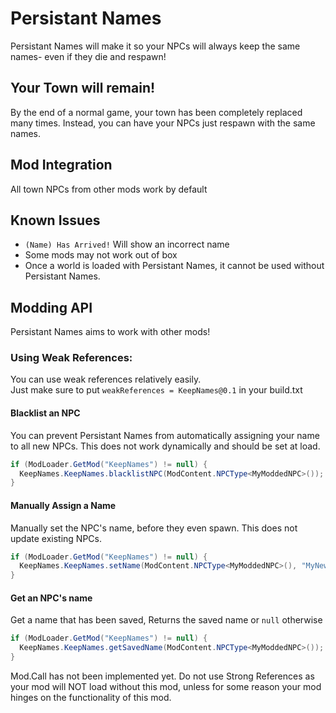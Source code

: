 # Persistant Names
Persistant Names will make it so your NPCs will always keep the same names- even if they die and respawn!

## Your Town will remain!
By the end of a normal game, your town has been completely replaced many times. Instead, you can have your NPCs just respawn with the same names.

## Mod Integration
All town NPCs from other mods work by default

## Known Issues
* `(Name) Has Arrived!` Will show an incorrect name
* Some mods may not work out of box
* Once a world is loaded with Persistant Names, it cannot be used without Persistant Names.

## Modding API
Persistant Names aims to work with other mods!

### Using Weak References:
You can use weak references relatively easily.  
Just make sure to put `weakReferences = KeepNames@0.1` in your build.txt
#### Blacklist an NPC
You can prevent Persistant Names from automatically assigning your name to all new NPCs. This does not work dynamically and should be set at load.
```cs
if (ModLoader.GetMod("KeepNames") != null) {
  KeepNames.KeepNames.blacklistNPC(ModContent.NPCType<MyModdedNPC>());
}
```
#### Manually Assign a Name
Manually set the NPC's name, before they even spawn. This does not update existing NPCs.
```cs
if (ModLoader.GetMod("KeepNames") != null) {
  KeepNames.KeepNames.setName(ModContent.NPCType<MyModdedNPC>(), "MyNewName");
}
```
#### Get an NPC's name
Get a name that has been saved, Returns the saved name or `null` otherwise
```cs
if (ModLoader.GetMod("KeepNames") != null) {
  KeepNames.KeepNames.getSavedName(ModContent.NPCType<MyModdedNPC>());
}
```

Mod.Call has not been implemented yet. Do not use Strong References as your mod will NOT load without this mod, unless for some reason your mod hinges on the functionality of this mod.
